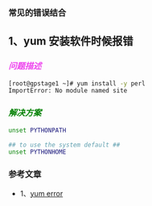 ### 常见的错误结合

## 1、yum 安装软件时候报错

### *<font color='#e4e'>问题描述</font>*

```bash
[root@gpstage1 ~]# yum install -y perl
ImportError: No module named site
```

### *<font color='green'>解决方案</font>*

```bash
unset PYTHONPATH

## to use the system default ##
unset PYTHONHOME  
```

### 参考文章

- 1、[yum error](https://unix.stackexchange.com/questions/295116/yum-error-no-module-named-site)